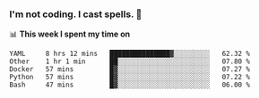 ### I'm not coding. I cast spells. 🎩

📊 **This week I spent my time on**
<!--START_SECTION:waka-->
```text
YAML     8 hrs 12 mins   ███████████████▓░░░░░░░░░   62.32 % 
Other    1 hr 1 min      ██░░░░░░░░░░░░░░░░░░░░░░░   07.80 % 
Docker   57 mins         █▓░░░░░░░░░░░░░░░░░░░░░░░   07.27 % 
Python   57 mins         █▓░░░░░░░░░░░░░░░░░░░░░░░   07.22 % 
Bash     47 mins         █▓░░░░░░░░░░░░░░░░░░░░░░░   06.00 % 
```
<!--END_SECTION:waka-->
